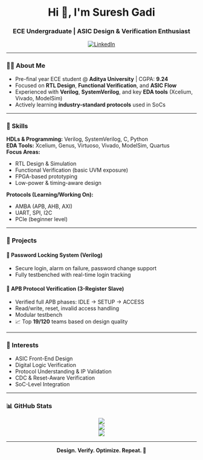 <h1 align="center">Hi 👋, I'm Suresh Gadi</h1>
<h3 align="center">ECE Undergraduate | ASIC Design & Verification Enthusiast</h3>

<p align="center">
  <a href="https://www.linkedin.com/in/suresh-gadi-6201a0293/" target="_blank">
    <img alt="LinkedIn" src="https://img.shields.io/badge/LinkedIn-blue?logo=linkedin&logoColor=white">
  </a>
</p>

---

### 🧑‍🎓 About Me

- Pre-final year ECE student @ **Aditya University** | CGPA: **9.24**
- Focused on **RTL Design**, **Functional Verification**, and **ASIC Flow**
- Experienced with **Verilog**, **SystemVerilog**, and key **EDA tools** (Xcelium, Vivado, ModelSim)
- Actively learning **industry-standard protocols** used in SoCs

---

### 🔧 Skills

**HDLs & Programming:** Verilog, SystemVerilog, C, Python  
**EDA Tools:** Xcelium, Genus, Virtuoso, Vivado, ModelSim, Quartus  
**Focus Areas:**  
- RTL Design & Simulation  
- Functional Verification (basic UVM exposure)  
- FPGA-based prototyping  
- Low-power & timing-aware design

**Protocols (Learning/Working On):**  
- AMBA (APB, AHB, AXI)  
- UART, SPI, I2C  
- PCIe (beginner level)

---

### 🚀 Projects

#### 🔐 Password Locking System (Verilog)
- Secure login, alarm on failure, password change support  
- Fully testbenched with real-time login tracking  

#### 📡 APB Protocol Verification (3-Register Slave)
- Verified full APB phases: IDLE → SETUP → ACCESS  
- Read/write, reset, invalid access handling  
- Modular testbench  
- 📈 Top **19/120** teams based on design quality  

---

### 🎯 Interests

- ASIC Front-End Design  
- Digital Logic Verification  
- Protocol Understanding & IP Validation  
- CDC & Reset-Aware Verification  
- SoC-Level Integration

---

### 📊 GitHub Stats

<p align="center">
  <img src="https://github-readme-stats.vercel.app/api?username=suresh2327&show_icons=true&theme=radical" />
  <br/>
  <img src="https://streak-stats.demolab.com/?user=suresh2327&theme=radical" />
  <br/>
  <img src="https://github-readme-stats.vercel.app/api/top-langs/?username=suresh2327&layout=compact&theme=radical" />
</p>

---

<p align="center"><strong>Design. Verify. Optimize. Repeat. 🚀</strong></p>

